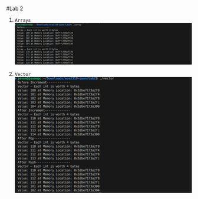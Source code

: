 #Lab 2

1. `Arrays`
![Array lab output](images/image.png)

2. `Vector`
![vector lab output](images/image2.png)